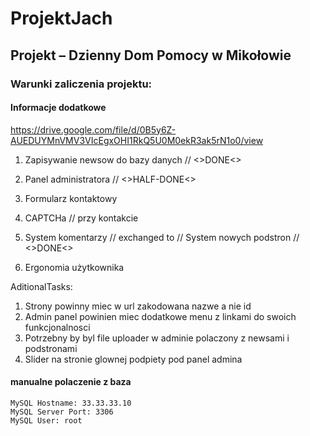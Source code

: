 # ProjektJach
## Projekt –  Dzienny Dom Pomocy w Mikołowie
### Warunki zaliczenia projektu:
#### Informacje dodatkowe
https://drive.google.com/file/d/0B5y6Z-AUEDUYMnVMV3VIcEgxOHI1RkQ5U0M0ekR3ak5rN1o0/view

1. Zapisywanie newsow do bazy danych // <>DONE<>

2. Panel administratora // <>HALF-DONE<>

3. Formularz kontaktowy

4. CAPTCHa // przy kontakcie

5. System komentarzy // exchanged to // System nowych podstron // <>DONE<>

6. Ergonomia użytkownika

AditionalTasks:

1. Strony powinny miec w url zakodowana nazwe a nie id <DONE>
2. Admin panel powinien miec dodatkowe menu z linkami do swoich funkcjonalnosci
3. Potrzebny by byl file uploader w adminie polaczony z newsami i podstronami
4. Slider na stronie glownej podpiety pod panel admina
#### manualne polaczenie z baza
    MySQL Hostname: 33.33.33.10
    MySQL Server Port: 3306
    MySQL User: root
